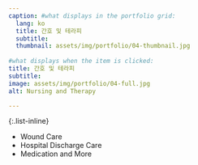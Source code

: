 ```yaml
---
caption: #what displays in the portfolio grid:
  lang: ko
  title: 간호 및 테라피
  subtitle: 
  thumbnail: assets/img/portfolio/04-thumbnail.jpg
  
#what displays when the item is clicked:
title: 간호 및 테라피
subtitle: 
image: assets/img/portfolio/04-full.jpg
alt: Nursing and Therapy

---
```

{:.list-inline} 
- Wound Care
- Hospital Discharge Care
- Medication and More
